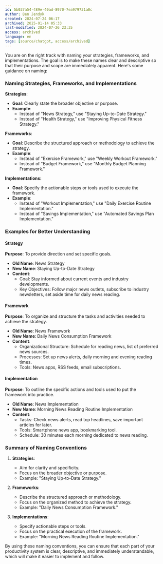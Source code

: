 ```yaml
---
id: 5b037a54-489e-40ad-8970-7ea979731a0c
author: Ben Jendyk
created: 2024-07-24 06:17
archived: 2025-01-14 05:33
last-modified: 2024-07-26 23:35
access: archived
language: en
tags: [source/chatgpt, access/archived]
---
```


You are on the right track with naming your strategies, frameworks, and implementations. The goal is to make these names clear and descriptive so that their purpose and scope are immediately apparent. Here's some guidance on naming:

### Naming Strategies, Frameworks, and Implementations

**Strategies**:
- **Goal**: Clearly state the broader objective or purpose.
- **Example**:
  - Instead of "News Strategy," use "Staying Up-to-Date Strategy."
  - Instead of "Health Strategy," use "Improving Physical Fitness Strategy."

**Frameworks**:
- **Goal**: Describe the structured approach or methodology to achieve the strategy.
- **Example**:
  - Instead of "Exercise Framework," use "Weekly Workout Framework."
  - Instead of "Budget Framework," use "Monthly Budget Planning Framework."

**Implementations**:
- **Goal**: Specify the actionable steps or tools used to execute the framework.
- **Example**:
  - Instead of "Workout Implementation," use "Daily Exercise Routine Implementation."
  - Instead of "Savings Implementation," use "Automated Savings Plan Implementation."

### Examples for Better Understanding

#### Strategy

**Purpose**: To provide direction and set specific goals.
- **Old Name**: News Strategy
- **New Name**: Staying Up-to-Date Strategy
- **Content**:
  - Goal: Stay informed about current events and industry developments.
  - Key Objectives: Follow major news outlets, subscribe to industry newsletters, set aside time for daily news reading.

#### Framework

**Purpose**: To organize and structure the tasks and activities needed to achieve the strategy.
- **Old Name**: News Framework
- **New Name**: Daily News Consumption Framework
- **Content**:
  - Organizational Structure: Schedule for reading news, list of preferred news sources.
  - Processes: Set up news alerts, daily morning and evening reading times.
  - Tools: News apps, RSS feeds, email subscriptions.

#### Implementation

**Purpose**: To outline the specific actions and tools used to put the framework into practice.
- **Old Name**: News Implementation
- **New Name**: Morning News Reading Routine Implementation
- **Content**:
  - Tasks: Check news alerts, read top headlines, save important articles for later.
  - Tools: Smartphone news app, bookmarking tool.
  - Schedule: 30 minutes each morning dedicated to news reading.

### Summary of Naming Conventions

1. **Strategies**:
	- Aim for clarity and specificity.
	- Focus on the broader objective or purpose.
	- Example: "Staying Up-to-Date Strategy."

2. **Frameworks**:
	- Describe the structured approach or methodology.
	- Focus on the organized method to achieve the strategy.
	- Example: "Daily News Consumption Framework."

3. **Implementations**:
	- Specify actionable steps or tools.
	- Focus on the practical execution of the framework.
	- Example: "Morning News Reading Routine Implementation."

By using these naming conventions, you can ensure that each part of your productivity system is clear, descriptive, and immediately understandable, which will make it easier to implement and follow.
